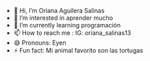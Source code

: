 - 👋 Hi, I’m Oriana Aguilera Salinas
- 👀 I’m interested in aprender mucho
- 🌱 I’m currently learning programación
- 📫 How to reach me : IG: oriana_salinas13
- 😄 Pronouns: Eyen
- ⚡ Fun fact: Mi animal favorito son las tortugas

<!---
OrianaAS/OrianaAS is a ✨ special ✨ repository because its `README.md` (this file) appears on your GitHub profile.
You can click the Preview link to take a look at your changes.
--->
